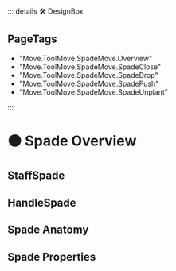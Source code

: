 ::: details 🛠 <dev>DesignBox</dev> 

<h2>PageTags</h2>

- "Move.ToolMove.SpadeMove.Overview"
- "Move.ToolMove.SpadeMove.SpadeClose"
- "Move.ToolMove.SpadeMove.SpadeDrop"
- "Move.ToolMove.SpadeMove.SpadePush"
- "Move.ToolMove.SpadeMove.SpadeUnplant"

:::
 
# 🟠 <move>Spade Overview</move>

## StaffSpade

## HandleSpade

## Spade Anatomy

## Spade Properties
